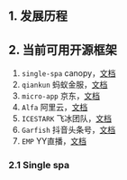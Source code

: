 ## 1. 发展历程



## 2. 当前可用开源框架

1. `single-spa` canopy，[文档](https://zh-hans.single-spa.js.org/docs/getting-started-overview)
2. `qiankun` 蚂蚁金服，[文档](https://qiankun.umijs.org/zh)
3. `micro-app` 京东，[文档](https://zeroing.jd.com/micro-app/docs.html#/)
4. `Alfa` 阿里云，[文档](https://alfajs.io/docs/intro.html)
5. `ICESTARK` 飞冰团队，[文档](https://icestark.gitee.io/docs/guide/)
6. `Garfish` 抖音头条号，[文档](https://www.garfishjs.org/guide/)
7. `EMP` YY直播，[文档](https://emp2.netlify.app/)



### 2.1 Single spa

